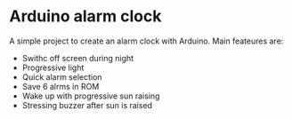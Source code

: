 # Arduino alarm clock

A simple project to create an alarm clock with Arduino.
Main feateures are:

  - Swithc off screen during night
  - Progressive light
  - Quick alarm selection
  - Save 6 alrms in ROM
  - Wake up with progressive sun raising
  - Stressing buzzer after sun is raised

